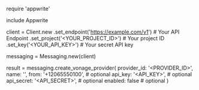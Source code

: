 require 'appwrite'

include Appwrite

client = Client.new
    .set_endpoint('https://example.com/v1') # Your API Endpoint
    .set_project('<YOUR_PROJECT_ID>') # Your project ID
    .set_key('<YOUR_API_KEY>') # Your secret API key

messaging = Messaging.new(client)

result = messaging.create_vonage_provider(
    provider_id: '<PROVIDER_ID>',
    name: '<NAME>',
    from: '+12065550100', # optional
    api_key: '<API_KEY>', # optional
    api_secret: '<API_SECRET>', # optional
    enabled: false # optional
)
